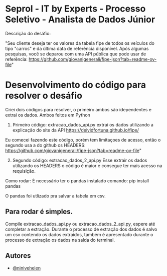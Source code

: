 
# Seprol - IT by Experts - Processo Seletivo - Analista de Dados Júnior 

Descrição do desáfio:

"Seu cliente deseja ter os valores da tabela fipe de todos os veículos do tipo "carros" e da última data de referência disponível. Após algumas pesquisas, você se deparou com uma API pública que pode usar de referência:
https://github.com/giovanigenerali/fipe-json?tab=readme-ov-file"

# Desenvolvimento do código para resolver o desáfio

Criei dois códigos para resolver, o primeiro ambos são idependentes e extrai os dados.
Ambos feitos em Python

1. Primeiro código: extracao_dados_api.py extrai os dados utilizando a explicação do site da API 
https://deividfortuna.github.io/fipe/ 

Eu comecei fazendo este código, porém tem limitaçoes de acesso, então o segundo usa a do github os HEADERS:
https://github.com/giovanigenerali/fipe-json?tab=readme-ov-file"

2. Segundo código: extracao_dados_2_api.py
Esse extrair os dados utilizando os HEADERS o código é maior e consegue ter mais acesso na requisição.

Como rodar:
É necessário ter o pandas instalado 
comando: pip install pandas

O pandas foi utlizado pra salvar a tabela em csv. 

## Para rodar é simples.

Compile extracao_dados_api.py ou extracao_dados_2_api.py, espere até completar a extração. Durante o processo de extração dos dados é salvo um csv contendo os dados extraídos, também é apresentado durante o processo de extração os dados na saída do terminal.

## Autores

- [@ninivehelen](https://github.com/ninivehelen)
